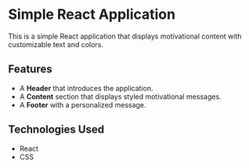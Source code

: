 # Simple React Application

This is a simple React application that displays motivational content with customizable text and colors.

## Features
- A **Header** that introduces the application.
- A **Content** section that displays styled motivational messages.
- A **Footer** with a personalized message.

## Technologies Used
- React
- CSS
